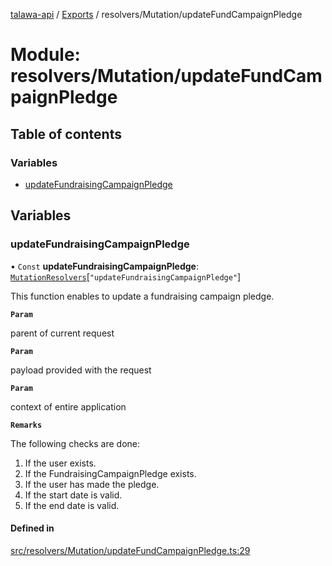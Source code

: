 [talawa-api](../README.md) / [Exports](../modules.md) / resolvers/Mutation/updateFundCampaignPledge

# Module: resolvers/Mutation/updateFundCampaignPledge

## Table of contents

### Variables

- [updateFundraisingCampaignPledge](resolvers_Mutation_updateFundCampaignPledge.md#updatefundraisingcampaignpledge)

## Variables

### updateFundraisingCampaignPledge

• `Const` **updateFundraisingCampaignPledge**: [`MutationResolvers`](types_generatedGraphQLTypes.md#mutationresolvers)[``"updateFundraisingCampaignPledge"``]

This function enables to update a fundraising campaign pledge.

**`Param`**

parent of current request

**`Param`**

payload provided with the request

**`Param`**

context of entire application

**`Remarks`**

The following checks are done:
1. If the user exists.
2. If the FundraisingCampaignPledge exists.
3. If the user has made the pledge.
4. If the start date is valid.
5. If the end date is valid.

#### Defined in

[src/resolvers/Mutation/updateFundCampaignPledge.ts:29](https://github.com/PalisadoesFoundation/talawa-api/blob/c766886/src/resolvers/Mutation/updateFundCampaignPledge.ts#L29)
